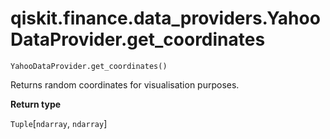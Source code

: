 # qiskit.finance.data\_providers.YahooDataProvider.get\_coordinates

`YahooDataProvider.get_coordinates()`

Returns random coordinates for visualisation purposes.

**Return type**

`Tuple`\[`ndarray`, `ndarray`]
